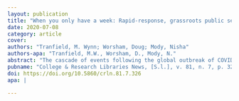 ```yaml
---
layout: publication
title: "When you only have a week: Rapid-response, grassroots public services for access, wellness, and student success"
date: 2020-07-08
category: article
cover: 
authors: "Tranfield, M. Wynn; Worsham, Doug; Mody, Nisha"
authors-apa: "Tranfield, M.W., Worsham, D., Mody, N."
abstract: "The cascade of events following the global outbreak of COVID-19 produced exceptional examples of camaraderie, collaboration, and resourcefulness. In this article, we share two ways UCLA Library public services staff came together to rapidly re-envision learner-centered library services and support in response to the COVID-19 campus shutdown. In both cases, library staff adapted existing services (e.g., workshop delivery and tutorial design) to embrace remote technologies and scale to meet the needs of a greater number of learners."
pubname: "College & Research Libraries News, [S.l.], v. 81, n. 7, p. 326"
doi: https://doi.org/10.5860/crln.81.7.326
apa: |
    
---
```

